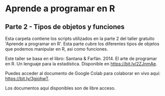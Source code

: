 # Aprende a programar en R 
## Parte 2 - Tipos de objetos y funciones  
Esta carpeta contiene los scripts utilizados en la parte 2 del taller gratuito 'Aprende a programar en R'. Esta parte cubre los diferentes tipos de objetos que podemos manipular en R, asi como funciones.  
  
Este taller se basa en el libro: Santana & Farfán. 2014. El arte de programar en R. Un lenguaje para la estadística. Disponible en https://bit.ly/2ZJnmAe.  
  
Puedes acceder al documento de Google Colab para colaborar en vivo aquí: https://bit.ly/3gjohwT.  
  
Los documentos aquí disponibles son de libre acceso.
